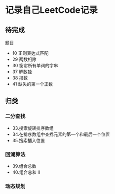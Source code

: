 # 记录自己LeetCode记录

## 待完成
题目
+ 10 正则表达式匹配
+ 29 两数相除
+ 30 窗帘所有单词的字串
+ 37 解数独
+ 38 报数
+ 41 缺失的第一个正数
## 归类

### 二分查找

* 33.搜索旋转排序数组
* 34.在排序数组中查找元素的第一个和最后一个位置
* 35.搜索插入位置

### 回溯算法

* 39.组合总数
* 40.组合总和 II
### 动态规划

